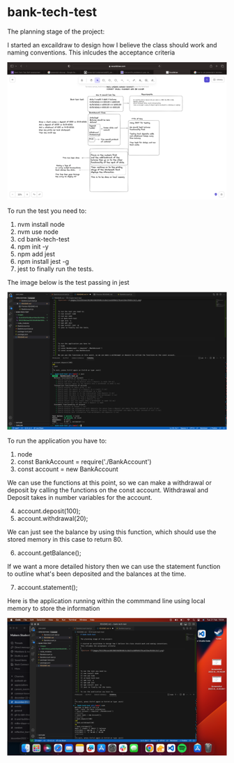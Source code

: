 # bank-tech-test

The planning stage of the project:

I started an excaildraw to design how I believe the class should work and naming conventions.
This inlcudes the acceptance criteria

![picture 1](images/955339b4ea430230d558d30560c54c8a224a3d89b652f8cae33bec9b5b5c3a13.png)  


To run the test you need to:
1) nvm install node
2) nvm use node
3) cd bank-tech-test
4) npm init -y
5) npm add jest
6) npm install jest -g
7) jest to finally run the tests.

The image below is the test passing in jest

![picture 3](images/b4d6b18d71d59aba62e9382f722b22e2fb6bcaf1b948abfc5eb04e4dabaded16.png)  



To run the application you have to:
1) node
2) const BankAccount = require('./BankAccount')
3) const account = new BankAccount

We can use the functions at this point, so we can make a withdrawal or deposit by calling the functions on the const account.
Withdrawal and Deposit takes in number variables for the account. 

4) account.deposit(100);
5) account.withdrawal(20);

We can just see the balance by using this function, which should use the stored memory in this case to return 80.

6) account.getBalance();

If we want a more detailed history then we can use the statement function to outline what's been deposited and the balances at the time.

7) account.statement();

Here is the application running within the commmand line using local memory to store the information

![picture 2](images/8cab55b81bd9bae16ded5a141db73fdb1958bb48ece664733fb136a61a01c53a.png)  
